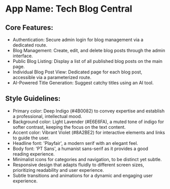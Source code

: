 # **App Name**: Tech Blog Central

## Core Features:

- Authentication: Secure admin login for blog management via a dedicated route.
- Blog Management: Create, edit, and delete blog posts through the admin interface.
- Public Blog Listing: Display a list of all published blog posts on the main page.
- Individual Blog Post View: Dedicated page for each blog post, accessible via a parameterized route.
- AI-Powered Title Generation: Suggest catchy titles using an AI tool.

## Style Guidelines:

- Primary color: Deep Indigo (#4B0082) to convey expertise and establish a professional, intellectual mood.
- Background color: Light Lavender (#E6E6FA), a muted tone of indigo for softer contrast, keeping the focus on the text content.
- Accent color: Vibrant Violet (#8A2BE2) for interactive elements and links to guide the user.
- Headline font: 'Playfair', a modern serif with an elegant feel.
- Body font: 'PT Sans', a humanist sans-serif as it provides a good reading experience.
- Minimalist icons for categories and navigation, to be distinct yet subtle.
- Responsive design that adapts fluidly to different screen sizes, prioritizing readability and user experience.
- Subtle transitions and animations for a dynamic and engaging user experience.